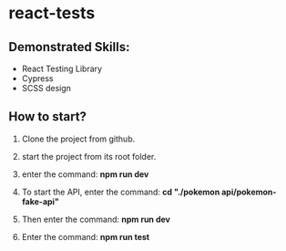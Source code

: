 # react-tests

## Demonstrated Skills:

- React Testing Library
- Cypress
- SCSS design

## How to start?

1. Clone the project from github.

2. start the project from its root folder.

3. enter the command: **npm run dev**

4. To start the API, enter the command: **cd "./pokemon api/pokemon-fake-api"**

5. Then enter the command: **npm run dev**

6. Enter the command: **npm run test**
